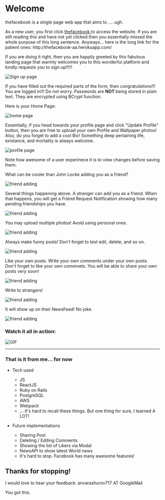 # Welcome

<p> thefacebook is a single page web app that aims to .... ugh. </p>

<p>
As a new user, you first click <a href="http://thefacebook-aa.herokuapp.com/#/" target="_blank"> thefacebook </a> to access the website. If you are still reading this and have not yet clicked then you essentially missed the whole purpose of this long sentence. Anyways... here is the long link for the patient ones: http://thefacebook-aa.herokuapp.com/
</p>

<p> If you are doing it right, then you are happily greeted by this fabulous landing page that warmly welcomes you 
to this wonderful platform and kindly requests you to sign up!!!!! </p>

![Sign up page](https://i.imgur.com/5hSwJS1.png)

<p> If you have filled out the required parts of the form, then congratulations!!! You are logged in!!! <span> Do not worry. Passwords are <strong> NOT </strong> being stored in plain text. They are encrypted using BCrypt function. </p>
 
 <!-- which is kindly provided by Rails Gang to our disposal. </p> -->

Here is your Home Page: 

![home page](https://i.imgur.com/2aS7ohv.png)

<!-- <p> Fast forward. </p> -->

<!--  I really do not want to compete with L.I.Tolstoy in number of characters written per Volume. Phew. </p> <span>Fun Edit: I actually tried to read <em> Anna Karenina </em> while skipping classes. </span> -->

<p>Essentially, if you head towards your profile page and click "Update Profile" button, then you are free to upload your own Profile and Wallpaper photos! Also, do you forget to add a cool Bio! Something deep pertaining life, existance, and mortality is always welcome. </p>
 <!-- Upload raw nature photos! It's a command. -->

![profile page](https://i.imgur.com/AchPnEO.png)

<p> Note how awesome of a user experinece it is to view changes before saving them.</p>
 <!-- That's a lot of hard work, blood, and sweats! ... More like tears to be precise. </p> -->

<p> What can be cooler than John Locke adding you as a friend?
 
 <!-- Yaay. -->

![friend adding](https://i.imgur.com/kljdmzu.png)

<p> Several things happening above. A stranger can add you as a friend. When that happens, you will get a Friend Request Notification showing how many pending friendships you have. </p>
<!-- RESPOND TO THEM IMMEDIATELY. PLEASE. </p> -->

![friend adding](https://i.imgur.com/CvTn3a5.png)

<p> You may upload multiple photos! Avoid using personal ones. </p>

![friend adding](https://i.imgur.com/gudnYFZ.png)

<p> Always make funny posts! Don't forget to test edit, delete, and so on. </p>

![friend adding](https://i.imgur.com/Npqv4QS.png)

<p> Like your own posts. Write your own comments under your own posts. Don't forget to like your own commnets.
You will be able to share your own posts very soon! </p>

![friend adding](https://i.imgur.com/I2Xvs4J.png)

<p> Write to strangers! </p>

![friend adding](https://i.imgur.com/qg0mfQD.png)

<p> It will show up on their NewsFeed! No joke. </p>

![friend adding](https://i.imgur.com/1dtVSzN.png)

### Watch it all in action:
<!-- Honestly... this is getting super lengthy. Can we just go with GIF? Thank you. -->

<!-- [![thefacebook.gif](https://s5.gifyu.com/images/thefacebook.gif)](https://gifyu.com/image/v4uL) -->

<!-- <img src="/gif/thefacebook.gif?raw=true"> -->
![GIF](app/assets/gif/thefacebook.gif)

<!-- <p> Whoops that one took longer than I thought! </p> -->

----------------------------

### That is it from me... for now 

+ Tech used
    - JS
    - ReactJS
    - Ruby on Rails
    - PostgreSQL
    - AWS
    - Webpack
    - ... It's hard to recall these things. But one thing for sure, I learned A LOT!

+ Future implementations
    - Sharing Post
    - Deleting / Editing Comments
    - Showing the list of Likers via Modal
    - NewsAPI to show latest World news
    - It's hard to stop. Facebook has many awesome features!

<!-- + Future for me:
    - Personally, sky's the lim... When I am not watching high quality Premier League matches or listening to Le'Professeur's philosophy on human value and trust, I would love to explore the behind the scenes of a modern search engine. Specifically, how data is crawled, stored, fetched, indexed, optimized, and so on. I do have high level understanding of how things are managed but nothing is more valuable than getting the practical knowledge obtained through gettings hands dirty. To me, that is the short term record to hit and building thefacebook has slightly increased my chances of understanding more complex concepts... -->

## Thanks for stopping! 

<p> I would love to hear your feedback: anvarashurov717 AT GoogleMail </p>

<p> You got this. </p>
